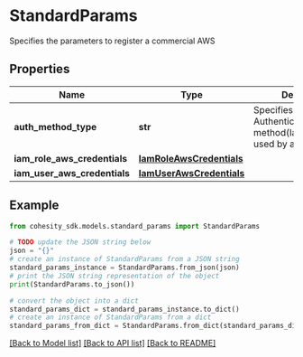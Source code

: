 # StandardParams

Specifies the parameters to register a commercial AWS

## Properties

Name | Type | Description | Notes
------------ | ------------- | ------------- | -------------
**auth_method_type** | **str** | Specifies the Authentication method(IamArn/IamRole) used by api | 
**iam_role_aws_credentials** | [**IamRoleAwsCredentials**](IamRoleAwsCredentials.md) |  | [optional] 
**iam_user_aws_credentials** | [**IamUserAwsCredentials**](IamUserAwsCredentials.md) |  | [optional] 

## Example

```python
from cohesity_sdk.models.standard_params import StandardParams

# TODO update the JSON string below
json = "{}"
# create an instance of StandardParams from a JSON string
standard_params_instance = StandardParams.from_json(json)
# print the JSON string representation of the object
print(StandardParams.to_json())

# convert the object into a dict
standard_params_dict = standard_params_instance.to_dict()
# create an instance of StandardParams from a dict
standard_params_from_dict = StandardParams.from_dict(standard_params_dict)
```
[[Back to Model list]](../README.md#documentation-for-models) [[Back to API list]](../README.md#documentation-for-api-endpoints) [[Back to README]](../README.md)


